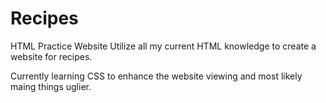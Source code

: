 # Recipes
HTML Practice Website
Utilize all my current HTML knowledge to create a website for recipes.

Currently learning CSS to enhance the website viewing and most likely maing things uglier.